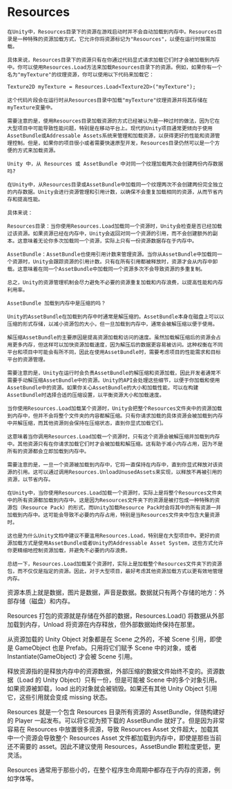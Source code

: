 # Resources

```gpt
在Unity中，Resources目录下的资源在游戏启动时并不会自动加载到内存中。Resources目录是一种特殊的资源加载方式，它允许你将资源标记为"Resources"，以便在运行时按需加载。

具体来说，Resources目录下的资源只有在你通过代码显式请求加载它们时才会被加载到内存中。你可以使用Resources.Load方法来加载Resources目录下的资源。例如，如果你有一个名为"myTexture"的纹理资源，你可以使用以下代码来加载它：

Texture2D myTexture = Resources.Load<Texture2D>("myTexture");

这个代码片段会在运行时从Resources目录中加载"myTexture"纹理资源并将其存储在myTexture变量中。

需要注意的是，使用Resources目录加载资源的方式已经被认为是一种过时的做法，因为它在大型项目中可能导致性能问题，特别是在移动平台上。现代的Unity项目通常更倾向于使用AssetBundle或Addressable Assets系统来管理和加载资源，以获得更好的性能和资源管理控制。但是，如果你的项目很小或者需要快速原型开发，Resources目录仍然可以是一个方便的方式来加载资源。
```

```gpt
Unity 中，从 Resources 或 AssetBundle 中对同一个纹理加载两次会创建两份内存数据吗?

在Unity中，从Resources目录或AssetBundle中加载同一个纹理两次不会创建两份完全独立的内存数据。Unity会进行资源管理和引用计数，以确保不会重复加载相同的资源，从而节省内存和提高性能。

具体来说：

Resources目录：当你使用Resources.Load加载同一个资源时，Unity会检查是否已经加载过该资源。如果资源已经在内存中，Unity会返回对同一个资源的引用，而不会创建额外的副本。这意味着无论你多次加载同一个资源，实际上只有一份资源数据存在于内存中。

AssetBundle：AssetBundle也使用引用计数来管理资源。当你从AssetBundle中加载同一个资源时，Unity会跟踪资源的引用计数。只有在所有引用都被释放时，资源才会从内存中卸载。这意味着在同一个AssetBundle中加载同一个资源多次不会导致资源的多重复制。

总之，Unity的资源管理机制会尽力避免不必要的资源重复加载和内存浪费，以提高性能和内存利用率。
```

```gpt
AssetBundle 加载到内存中是压缩的吗？

Unity的AssetBundle在加载到内存中时通常是解压缩的。AssetBundle本身在磁盘上可以以压缩的形式存储，以减小资源包的大小，但一旦加载到内存中，通常会被解压缩以便于使用。

解压缩AssetBundle的主要原因是提高资源加载和访问的速度。虽然加载解压缩后的资源会占用更多内存，但这样可以加快资源加载速度，因为解压后的数据更容易被访问。这种权衡在不同平台和项目中可能会有所不同，因此在使用AssetBundle时，需要考虑项目的性能需求和目标平台的资源管理。

需要注意的是，Unity在运行时会负责AssetBundle的解压缩和资源加载，因此开发者通常不需要手动解压缩AssetBundle中的资源。Unity的API会处理这些细节，以便于你加载和使用AssetBundle中的资源。如果你关心AssetBundle的大小和加载性能，可以在构建AssetBundle时选择合适的压缩设置，以平衡资源大小和加载速度。
```

```gpt
当你使用Resources.Load加载某个资源时，Unity会把整个Resources文件夹中的资源加载到内存中，但并不会将整个文件夹的内容都解压缩。只有你请求加载的具体资源会被加载到内存中并解压缩，而其他资源则会保持在压缩状态，直到你显式加载它们。

这意味着当你调用Resources.Load加载一个资源时，只有这个资源会被解压缩并加载到内存中。其他资源只有在你请求加载它们时才会被加载和解压缩。这有助于减小内存占用，因为不是所有的资源都会立即加载到内存中。

需要注意的是，一旦一个资源被加载到内存中，它将一直保持在内存中，直到你显式释放对该资源的引用。这可以通过调用Resources.UnloadUnusedAssets来实现，以释放不再被引用的资源，以节省内存。

在Unity中，当你使用Resources.Load加载一个资源时，实际上是将整个Resources文件夹中的所有资源都加载到内存中。这是因为Resources文件夹下的资源是被打包成一种特殊的资源包（Resource Pack）的形式，而Unity加载Resource Pack时会将其中的所有资源一并加载到内存中。这可能会导致不必要的内存占用，特别是当Resources文件夹中包含大量资源时。

这也是为什么Unity文档中建议不要滥用Resources.Load，特别是在大型项目中。更好的资源加载方式是使用AssetBundle或者Unity的Addressable Asset System，这些方式允许你更精细地控制资源加载，并避免不必要的内存浪费。

总结一下，Resources.Load加载某个资源时，实际上是加载整个Resources文件夹下的资源包，而不仅仅是指定的资源。因此，对于大型项目，最好考虑其他资源加载方式以更有效地管理内存。
```

资源本质上就是数据，图片是数据，声音是数据。数据就只有两个存储的地方：外部存储（磁盘）和内存。

Resources 打包的资源就是存储在外部的数据，Resources.Load() 将数据从外部加载到内存，Unload 将资源在内存释放，但外部数据始终保持在那里。

从资源加载的 Unity Object 对象都是在 Scene 之外的，不被 Scene 引用，即使是 GameObject 也是 Prefab。只用将它们赋予 Scene 中的对象，或者 Instantiate(GameObject) 才会被 Scene 引用。

释放资源指的是释放内存中的资源数据，外部压缩的数据文件始终不变的。资源数据（Load 的 Unity Object）只有一份，但是可能被 Scene 中的多个对象引用。如果资源被卸载，load 出的对象就会被销毁。如果还有其他 Unity Object 引用它，这些引用就会变成 missing 状态。

Resources 就是一个包含 Resources 目录所有资源的 AssetBundle，伴随构建好的 Player 一起发布。可以将它视为预下载的 AssetBundle 就好了。但是因为非常容易在 Resources 中放置很多资源，导致 Resources Asset 文件超大，加载其中一个资源会导致整个 Resources Asset 文件都加载到内存中，即使是那些当前还不需要的 asset。因此不建议使用 Resources，AssetBundle 颗粒度更低，更灵活。

Resources 通常用于那些小的，在整个程序生命周期中都存在于内存的资源，例如字体等。
